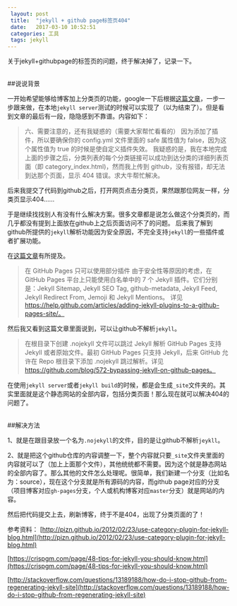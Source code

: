 ```yaml
---
 layout: post
 title:  "jekyll + github page标签页404"
 date:   2017-03-10 10:52:51
 categories: 工具
 tags: jekyll
---
```


关于jekyll+githubpage的标签页的问题，终于解决掉了，记录一下。

<br>
##说说背景


一开始希望能够给博客加上分类页的功能，google一下后根据[这篇文章](http://pizn.github.io/2012/02/23/use-category-plugin-for-jekyll-blog.html)，一步一步跟来做，在本地`jekyll server`测试的时候可以实现了（以为结束了）。但是看到文章的最后有一段，隐隐感到不靠谱。内容如下：

>六、需要注意的，还有我疑惑的（需要大家帮忙看看的）
因为添加了插件，所以要确保你的 config.yml 文件里面的 safe 属性值为 false，因为这 个属性值为 true 的时候是使自定义插件失效。
我疑惑的是，我在本地完成上面的步骤之后，分类列表的每个分类链接可以成功到达分类的详细列表页面（即 category_index.html)，然而我上传到 github，没有报错，却无法到达那个页面，显示 404 错误。求大牛帮忙解决。

后来我提交了代码到github之后，打开网页点击分类页，果然跟那位网友一样，分类页显示404……

于是继续找找别人有没有什么解决方案。很多文章都是说怎么做这个分类页的，而几乎都没有提到上面放在github上之后页面访问不了的问题。
后来我了解到github所提供的`jekyll`解析功能因为安全原因，不完全支持`jekyll`的一些插件或者扩展功能。

在[这篇文章](https://crispgm.com/page/48-tips-for-jekyll-you-should-know.html)有所提及。
>在 GitHub Pages 只可以使用部分插件
由于安全性等原因的考虑，在 GitHub Pages 平台上只能使用白名单中的 7 个 Jekyll 插件。它们分别是：Jekyll Sitemap, Jekyll SEO Tag, github-metadata, Jekyll Feed, Jekyll Redirect From, Jemoji 和 Jekyll Mentions。
详见 https://help.github.com/articles/adding-jekyll-plugins-to-a-github-pages-site/。

然后我又看到这篇文章里面说到，可以让github不解析`jekyll`。
>在根目录下创建 .nojekyll 文件可以跳过 Jekyll 解析
GitHub Pages 支持 Jekyll 或者原始文件。最初 GitHub Pages 只支持 Jekyll，后来 GitHub 允许在 Repo 根目录下添加 .nojekyll 跳过解析。详见 https://github.com/blog/572-bypassing-jekyll-on-github-pages。

在使用`jekyll server`或者`jekyll build`的时候，都是会生成`_site`文件夹的。其实里面就是这个静态网站的全部内容，包括分类页面！那么现在就可以解决404的问题了。

<br>
##解决方法

1、就是在跟目录放一个名为`.nojekyll`的文件，目的是让github不解析`jeykll`。

2、就是把这个github仓库的内容调整一下，整个内容就只要`_site`文件夹里面的内容就可以了（加上上面那个文件），其他统统都不需要。因为这个就是静态网站的全部内容了。那么其他的文件怎么处理呢。很简单，我们新建一个分支（比如名为：source），现在这个分支就是所有源码的内容，而github page对应的分支（项目博客对应`gh-pages`分支，个人或机构博客对应`master`分支）就是网站的内容。

然后把代码提交上去，刷新博客，终于不是404，出现了分类页面的了！

参考资料：
[http://pizn.github.io/2012/02/23/use-category-plugin-for-jekyll-blog.html](http://pizn.github.io/2012/02/23/use-category-plugin-for-jekyll-blog.html)

[https://crispgm.com/page/48-tips-for-jekyll-you-should-know.html](https://crispgm.com/page/48-tips-for-jekyll-you-should-know.html)

[http://stackoverflow.com/questions/13189188/how-do-i-stop-github-from-regenerating-jekyll-site](http://stackoverflow.com/questions/13189188/how-do-i-stop-github-from-regenerating-jekyll-site)
